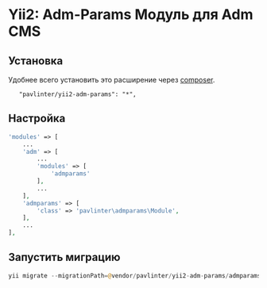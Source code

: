 Yii2: Adm-Params Модуль для Adm CMS
================

Установка
------------
Удобнее всего установить это расширение через [composer](http://getcomposer.org/download/).

```
   "pavlinter/yii2-adm-params": "*",
```

Настройка
-------------
```php
'modules' => [
    ...
    'adm' => [
        ...
        'modules' => [
            'admparams'
        ],
        ...
    ],
    'admparams' => [
        'class' => 'pavlinter\admparams\Module',
    ],
    ...
],
```

Запустить миграцию
-------------
```php
yii migrate --migrationPath=@vendor/pavlinter/yii2-adm-params/admparams/migrations
```